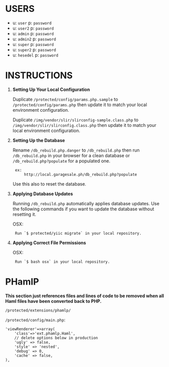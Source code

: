 # USERS

* u: `user` p: `password`
* u: `user2` p: `password`
* u: `admin` p: `password`
* u: `admin2` p: `password`
* u: `super` p: `password`
* u: `super2` p: `password`
* u: `hesedel` p: `password`

# INSTRUCTIONS

1. **Setting Up Your Local Configuration**

	Duplicate `/protected/config/params.php.sample` to `/protected/config/params.php`
		then update it to match your local environment configuration.

	Duplicate `/img/vendor/slir/slirconfig-sample.class.php` to `/img/vendor/slir/slirconfig.class.php`
		then update it to match your local environment configuration.

2. **Setting Up the Database**

	Rename `/db_rebuild.php.danger` to `/db_rebuild.php`
		then run `/db_rebuild.php` in your browser for a clean database
			or `/db_rebuild.php?populate` for a populated one.

		ex:
			http://local.garagesale.ph/db_rebuild.php?populate

	Use this also to reset the database.

3. **Applying Database Updates**

	Running `/db_rebuild.php` automatically applies database updates.
	Use the following commands if you want to update the database without resetting it.

	OSX:

		Run `$ protected/yiic migrate` in your local repository.

4. **Applying Correct File Permissions**

	OSX:

		Run `$ bash osx` in your local repository.

# PHamlP

**This section just references files and lines of code to be removed when all Haml files have been converted back to PHP.**

`/protected/extensions/phamlp/`

`/protected/config/main.php`:

	'viewRenderer'=>array(
		'class'=>'ext.phamlp.Haml',
		// delete options below in production
		'ugly' => false,
		'style' => 'nested',
		'debug' => 0,
		'cache' => false,
	),

